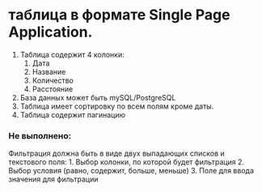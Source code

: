 #  таблица в формате Single Page Application.

1. Таблица содержит 4 колонки:
    1. Дата
    2. Название
    3. Количество
    4. Расстояние
2. База данных может быть mySQL/PostgreSQL
3. Таблица имеет сортировку по всем полям кроме даты. 
4. Таблица содержит пагинацию

### Не выполнено:
Фильтрация должна быть в виде двух выпадающих списков и текстового поля:
    1. Выбор колонки, по которой будет фильтрация
    2. Выбор условия (равно, содержит, больше, меньше)
    3. Поле для ввода значения для фильтрации
